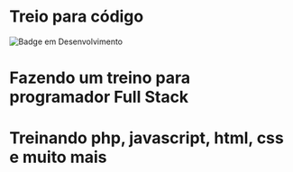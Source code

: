<h1>Treio para código</h1>

![Badge em Desenvolvimento](http://img.shields.io/static/v1?label=STATUS&message=EM%20DESENVOLVIMENTO&color=GREEN&style=for-the-badge)

<h1>Fazendo um treino para programador Full Stack</h1>
<h1>Treinando php, javascript, html, css e muito mais</h1>
